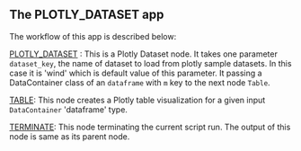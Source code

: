## The PLOTLY_DATASET app

The workflow of this app is described below:

[PLOTLY_DATASET](https://github.com/flojoy-io/nodes/blob/main/GENERATORS/SAMPLE_DATASET/PLOTLY_DATASET/PLOTLY_DATASET.py) : This is a Plotly Dataset node. It takes one parameter  `dataset_key`, the name of dataset to load from plotly sample datasets. In this case it is 'wind' which is default value of this parameter. It passing a DataContainer class of an `dataframe` with `m` key to the next node `Table`.

[TABLE](https://github.com/flojoy-io/nodes/blob/main/VISUALIZERS/PLOTLY/TABLE/TABLE.py): This node creates a Plotly table visualization for a given input `DataContainer` 'dataframe' type.

[TERMINATE](https://github.com/flojoy-io/nodes/blob/main/LOGIC_GATES/TERMINATORS/END/END.py): This node terminating the current script run. The output of this node is same as its parent node.
